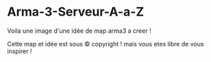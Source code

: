 # Arma-3-Serveur-A-a-Z

Voila une image d'une idée de map arma3 a creer !

Cette map et idée est sous © copyright ! mais vous etes libre de vous inspirer !
